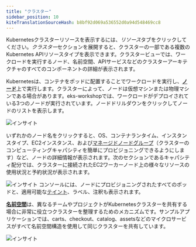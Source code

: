 ```yaml
---
title: "クラスター"
sidebar_position: 10
kiteTranslationSourceHash: b8bf92d069a536552d0a94d548469cc8
---
```


Kubernetesクラスターリソースを表示するには、<i>リソース</i>タブをクリックしてください。<i>クラスター</i>セクションを展開すると、クラスターの一部である複数のKubernetes APIリソースタイプを表示できます。クラスタービューでは、ワークロードを実行するノード、名前空間、APIサービスなどのクラスターアーキテクチャのすべてのコンポーネントの詳細が表示されます。

Kubernetesは、コンテナをポッドに配置することでワークロードを実行し、<strong>[ノード](https://kubernetes.io/docs/concepts/architecture/nodes/)</strong>上で実行します。クラスターによって、ノードは仮想マシンまたは物理マシンである場合があります。eks-workshopでは、ワークロードがデプロイされている3つのノードが実行されています。ノードドリルダウンをクリックしてノードのリストを表示します。

![インサイト](/img/resource-view/cluster-node.jpg)

いずれかのノード名をクリックすると、OS、コンテナランタイム、インスタンスタイプ、EC2インスタンス、および[マネージドノードグループ](https://docs.aws.amazon.com/eks/latest/userguide/managed-node-groups.html)（クラスターのコンピューティングキャパシティを簡単にプロビジョニングできるようにします）など、ノードの詳細情報が表示されます。次のセクションであるキャパシティ配分では、クラスターに接続されたEC2ワーカーノード上の様々なリソースの使用状況と予約状況が表示されます。

![インサイト](/img/resource-view/cluster-node-detail1.jpg)
コンソールには、ノードにプロビジョニングされたすべてのポッドと、適用可能な[テイント](https://kubernetes.io/docs/concepts/scheduling-eviction/taint-and-toleration/)、ラベル、注釈も表示されます。

<strong>[名前空間](https://kubernetes.io/docs/concepts/overview/working-with-objects/namespaces)</strong>は、異なるチームやプロジェクトがKubernetesクラスターを共有する場合に非常に役立つクラスターを整理するためのメカニズムです。サンプルアプリケーションでは、carts、checkout、catalog、assetsなどのマイクロサービスがすべて名前空間構造を使用して同じクラスターを共有しています。

![インサイト](/img/resource-view/cluster-ns.jpg)

